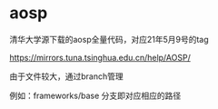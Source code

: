 # aosp

清华大学源下载的aosp全量代码，对应21年5月9号的tag

https://mirrors.tuna.tsinghua.edu.cn/help/AOSP/

由于文件较大，通过branch管理



例如：frameworks/base 分支即对应相应的路径

